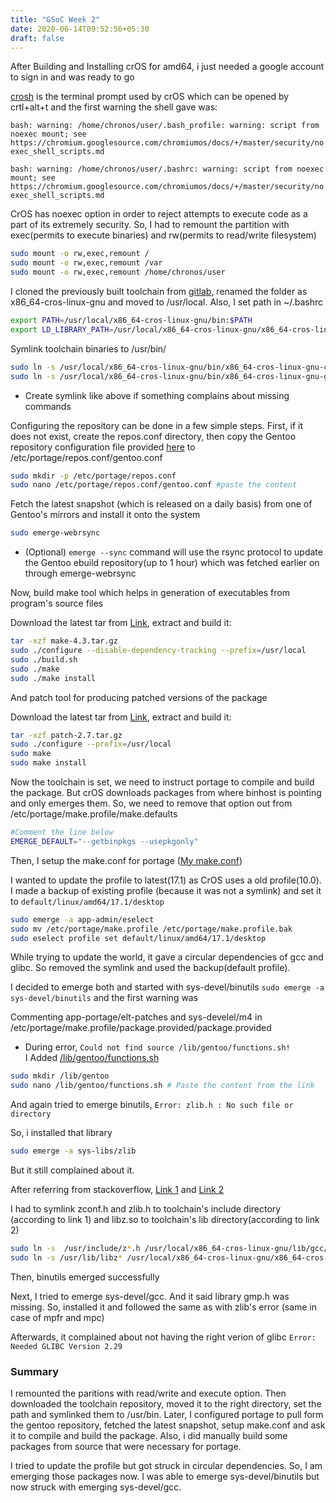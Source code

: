 ```yaml
---
title: "GSoC Week 2"
date: 2020-06-14T09:52:56+05:30
draft: false
---
```


After Building and Installing crOS for amd64, i just needed a google account to sign in and was ready to go

[crosh](https://chromium.googlesource.com/chromiumos/platform2/+/master/crosh/README.md#Crosh-The-Chromium-OS-shell) is the terminal prompt used by crOS which can be opened by crtl+alt+t and the first warning the shell gave was:  

```bash: warning: /home/chronos/user/.bash_profile: warning: script from noexec mount; see https://chromium.googlesource.com/chromiumos/docs/+/master/security/noexec_shell_scripts.md```  

```bash: warning: /home/chronos/user/.bashrc: warning: script from noexec mount; see https://chromium.googlesource.com/chromiumos/docs/+/master/security/noexec_shell_scripts.md```

CrOS has noexec option in order to reject attempts to execute code as a part of its extremely security. So, I had to remount the partition with exec(permits to execute binaries) and rw(permits to read/write filesystem)

```bash
sudo mount -o rw,exec,remount /
sudo mount -o rw,exec,remount /var
sudo mount -o rw,exec,remount /home/chronos/user
```

I cloned the previously built toolchain from [gitlab](https://gitlab.com/zshzero/cross-x86_64-cros-linux-gnu), renamed the folder as x86_64-cros-linux-gnu and moved to /usr/local. Also, I set path in ~/.bashrc
```bash
export PATH=/usr/local/x86_64-cros-linux-gnu/bin:$PATH
export LD_LIBRARY_PATH=/usr/local/x86_64-cros-linux-gnu/x86_64-cros-linux-gnu/lib64:$LD_LIBRARY_PATH
```

Symlink toolchain binaries to /usr/bin/
```bash
sudo ln -s /usr/local/x86_64-cros-linux-gnu/bin/x86_64-cros-linux-gnu-cc /usr/bin/cc
sudo ln -s /usr/local/x86_64-cros-linux-gnu/bin/x86_64-cros-linux-gnu-gcc /usr/bin/gcc
```
- Create symlink like above if something complains about missing commands

Configuring the repository can be done in a few simple steps. First, if it does not exist, create the repos.conf directory, then copy the Gentoo repository configuration file provided [here](https://wiki.gentoo.org/wiki//etc/portage/repos.conf/gentoo.conf) to /etc/portage/repos.conf/gentoo.conf
```bash
sudo mkdir -p /etc/portage/repos.conf
sudo nano /etc/portage/repos.conf/gentoo.conf #paste the content
```

Fetch the latest snapshot (which is released on a daily basis) from one of Gentoo's mirrors and install it onto the system
```bash
sudo emerge-webrsync
```

- (Optional) ```emerge --sync``` command will use the rsync protocol to update the Gentoo ebuild repository(up to 1 hour) which was fetched earlier on through emerge-webrsync

Now, build make tool which helps in generation of executables from program's source files

Download the latest tar from [Link](https://ftp.gnu.org/gnu/make/), extract and build it:
```bash
tar -xzf make-4.3.tar.gz
sudo ./configure --disable-dependency-tracking --prefix=/usr/local
sudo ./build.sh
sudo ./make
sudo ./make install 
```

And patch tool for producing patched versions of the package

Download the latest tar from [Link](https://ftp.gnu.org/gnu/patch/), extract and build it:
```bash
tar -xzf patch-2.7.tar.gz
sudo ./configure --prefix=/usr/local
sudo make
sudo make install 
```

Now the toolchain is set, we need to instruct portage to compile and build the package. But crOS downloads packages from where binhost is pointing and only emerges them. So, we need to remove that option out from /etc/portage/make.profile/make.defaults
```bash
#Comment the line below
EMERGE_DEFAULT="--getbinpkgs --usepkgonly"
```

Then, I setup the make.conf for portage ([My make.conf](https://pastebin.com/fvqL684P))

I wanted to update the profile to latest(17.1) as CrOS uses a old profile(10.0). I made a backup of existing profile (because it was not a symlink) and set it to ```default/linux/amd64/17.1/desktop```
```bash
sudo emerge -a app-admin/eselect
sudo mv /etc/portage/make.profile /etc/portage/make.profile.bak 
sudo eselect profile set default/linux/amd64/17.1/desktop
```

While trying to update the world, it gave a circular dependencies of gcc and glibc. So removed the symlink and used the backup(default profile). 

I decided to emerge both and started with sys-devel/binutils ```sudo emerge -a sys-devel/binutils``` and the first warning was ``` ```

Commenting app-portage/elt-patches and sys-develel/m4 in /etc/portage/make.profile/package.provided/package.provided

- During error, ```Could not find source /lib/gentoo/functions.sh!```  
I Added [/lib/gentoo/functions.sh](https://github.com/gentoo/gentoo-functions/blob/master/functions.sh)
```bash
sudo mkdir /lib/gentoo
sudo nano /lib/gentoo/functions.sh # Paste the content from the link
```

And again tried to emerge binutils, ```Error: zlib.h : No such file or directory```

So, i installed that library
```bash
sudo emerge -a sys-libs/zlib
```
But it still complained about it.

After referring from stackoverflow, [Link 1](https://stackoverflow.com/questions/4980819/what-are-the-gcc-default-include-directories) and [Link 2](https://stackoverflow.com/questions/16710047/usr-bin-ld-cannot-find-lnameofthelibrary/21647591#21647591)

I had to symlink zconf.h and zlib.h to toolchain's include directory (according to link 1) and libz.so to toolchain's lib directory(according to link 2)
```bash
sudo ln -s  /usr/include/z*.h /usr/local/x86_64-cros-linux-gnu/lib/gcc/x86_64-cros-linux-gnu/8.3.0/include/
sudo ln -s /usr/lib/libz* /usr/local/x86_64-cros-linux-gnu/x86_64-cros-linux-gnu/sysroot/usr/lib/
```

Then, binutils emerged successfully

Next, I tried to emerge sys-devel/gcc. And it said library gmp.h was missing. So, installed it and followed the same as with zlib's error (same in case of mpfr and mpc)

Afterwards, it complained about not having the right verion of glibc ```Error: Needed GLIBC Version 2.29```

### Summary

I remounted the paritions with read/write and execute option. Then downloaded the toolchain repository, moved it to the right directory, set the path and symlinked them to /usr/bin. Later, I configured portage to pull form the gentoo repository, fetched the latest snapshot, setup make.conf and ask it to compile and build the package. Also, i did manually build some packages from source that were necessary for portage.

I tried to update the profile but got struck in circular dependencies. So, I am emerging those packages now. I was able to emerge sys-devel/binutils but now struck with emerging sys-devel/gcc.
